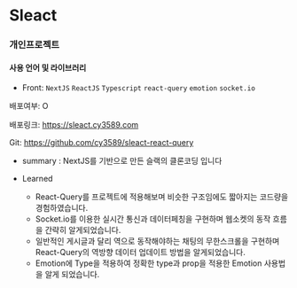 # Sleact
### 개인프로젝트

#### 사용 언어 및 라이브러리

- Front:  `NextJS` `ReactJS` `Typescript` `react-query` `emotion` `socket.io`  

배포여부: O

배포링크: https://sleact.cy3589.com  

Git: https://github.com/cy3589/sleact-react-query  

- summary : NextJS를 기반으로 만든 슬랙의 클론코딩 입니다

- Learned 
    - React-Query를 프로젝트에 적용해보며 비슷한 구조임에도 짧아지는 코드량을 경험하였습니다.
    - Socket.io를 이용한 실시간 통신과 데이터페칭을 구현하며 웹소켓의 동작 흐름을 간략히 알게되었습니다.
    - 일반적인 게시글과 달리 역으로 동작해야하는 채팅의 무한스크롤을 구현하며 React-Query의 역방향 데이터 업데이트 방법을 알게되었습니다.
    - Emotion에 Type을 적용하여 정확한 type과 prop을 적용한 Emotion 사용법을 알게 되었습니다.


